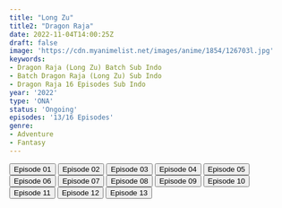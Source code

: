 ```yaml
---
title: "Long Zu"
title2: "Dragon Raja"
date: 2022-11-04T14:00:25Z
draft: false
image: 'https://cdn.myanimelist.net/images/anime/1854/126703l.jpg'
keywords:
- Dragon Raja (Long Zu) Batch Sub Indo
- Batch Dragon Raja (Long Zu) Sub Indo
- Dragon Raja 16 Episodes Sub Indo
year: '2022'
type: 'ONA'
status: 'Ongoing'
episodes: '13/16 Episodes'
genre:
- Adventure
- Fantasy
---
```


<div class="d-g gg-5 gtc-r ai-c">
<button onclick="window.open('?kur=KOI KISAMA/DRGRAJA/1/MP4/Kuramanime-DRGRAJA-01-480p-Anixlife','_blank')">Episode 01</button>
<button onclick="window.open('?kur=KOI KISAMA/DRGRAJA/2/MP4/Kuramanime-DRGRAJA-02-480p-Anixlife','_blank')">Episode 02</button>
<button onclick="window.open('?kur=KOI KISAMA/DRGRAJA/3/MP4/Kuramanime-DRGRAJA-03-480p-Anixlife','_blank')">Episode 03</button>
<button onclick="window.open('?kur=KOI KISAMA/DRGRAJA/4/MP4/Kuramanime-DRGRAJA-04-480p-Anixlife','_blank')">Episode 04</button>
<button onclick="window.open('?kur=KOI KISAMA/DRGRAJA/5/MP4/Kuramanime-DRGRAJA-05-480p-Anixlife','_blank')">Episode 05</button>
<button onclick="window.open('?kur=KOI KISAMA/DRGRAJA/6/MP4/Kuramanime-DRGRAJA-06-480p-Anixlife','_blank')">Episode 06</button>
<button onclick="window.open('?kur=KOI KISAMA/DRGRAJA/7/MP4/Kuramanime-DRGRAJA-07-480p-Anixlife','_blank')">Episode 07</button>
<button onclick="window.open('?kur=KOI KISAMA/DRGRAJA/8/MP4/Kuramanime-DRGRAJA-08-480p-Anixlife','_blank')">Episode 08</button>
<button onclick="window.open('?kur=KOI KISAMA/DRGRAJA/9/MP4/Kuramanime-DRGRAJA-09-480p-Anixlife','_blank')">Episode 09</button>
<button onclick="window.open('?kur=KOI KISAMA/DRGRAJA/10/MP4/Kuramanime-DRGRAJA-10-480p-Anixlife','_blank')">Episode 10</button>
<button onclick="window.open('?arc=UnAThz8YpG_20221025/11/MP4/Kuramanime-DRGRAJA-11-480p-Anixlife','_blank')">Episode 11</button>
<button onclick="window.open('?arc=wxxZ4Hjet6_20221028/12/MP4/Kuramanime-DRGRAJA-12-480p-Kazefuri','_blank')">Episode 12</button>
<button onclick="window.open('?arc=g4dr5LDfOA_20221104/13/MP4/Kuramanime-DRGRAJA-13-480p-Kazefuri','_blank')">Episode 13</button>
</div>